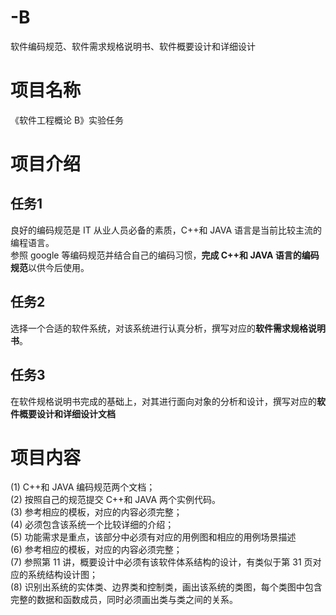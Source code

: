 # -B
软件编码规范、软件需求规格说明书、软件概要设计和详细设计
# 项目名称
《软件工程概论 B》实验任务
# 项目介绍
## 任务1
良好的编码规范是 IT 从业人员必备的素质，C++和 JAVA 语言是当前比较主流的编程语言。\
参照 google 等编码规范并结合自己的编码习惯，**完成 C++和 JAVA 语言的编码规范**以供今后使用。
## 任务2
选择一个合适的软件系统，对该系统进行认真分析，撰写对应的**软件需求规格说明书**。
## 任务3
在软件规格说明书完成的基础上，对其进行面向对象的分析和设计，撰写对应的**软件概要设计和详细设计文档**
# 项目内容
(1) C++和 JAVA 编码规范两个文档；\
(2) 按照自己的规范提交 C++和 JAVA 两个实例代码。\
(3) 参考相应的模板，对应的内容必须完整；\
(4) 必须包含该系统一个比较详细的介绍；\
(5) 功能需求是重点，该部分中必须有对应的用例图和相应的用例场景描述\
(6) 参考相应的模板，对应的内容必须完整；\
(7) 参照第 11 讲，概要设计中必须有该软件体系结构的设计，有类似于第 31 页对应的系统结构设计图；\
(8) 识别出系统的实体类、边界类和控制类，画出该系统的类图，每个类图中包含完整的数据和函数成员，同时必须画出类与类之间的关系。
